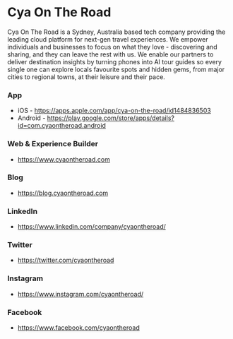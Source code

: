 # Cya On The Road #

Cya On The Road is a Sydney, Australia based tech company providing the leading cloud platform for next-gen travel experiences. We empower individuals and businesses to focus on what they love - discovering and sharing, and they can leave  the rest with us. We enable our partners to deliver destination insights by turning phones into AI tour guides so every single one can explore locals favourite spots and hidden gems, from major cities to regional towns, at their leisure and their pace.

### App ###

* iOS - https://apps.apple.com/app/cya-on-the-road/id1484836503
* Android - https://play.google.com/store/apps/details?id=com.cyaontheroad.android

### Web & Experience Builder ###

* https://www.cyaontheroad.com

### Blog ###

* https://blog.cyaontheroad.com

### LinkedIn ###

* https://www.linkedin.com/company/cyaontheroad/

### Twitter ###

* https://twitter.com/cyaontheroad

### Instagram ###

* https://www.instagram.com/cyaontheroad/

### Facebook ###

* https://www.facebook.com/cyaontheroad
